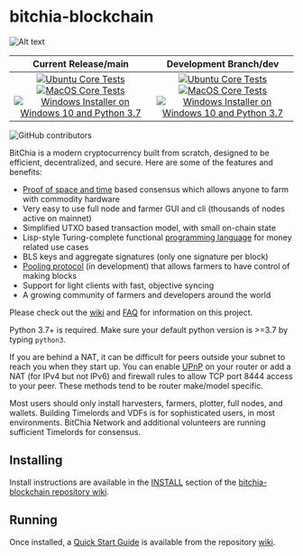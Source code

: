# bitchia-blockchain

![Alt text](https://www.bitchia.net/img/bitchia_logo.svg)

| Current Release/main | Development Branch/dev |
|         :---:          |          :---:         |
| [![Ubuntu Core Tests](https://github.com/thinkboxx/bitchia-blockchain/actions/workflows/build-test-ubuntu-core.yml/badge.svg)](https://github.com/thinkboxx/bitchia-blockchain/actions/workflows/build-test-ubuntu-core.yml) [![MacOS Core Tests](https://github.com/thinkboxx/bitchia-blockchain/actions/workflows/build-test-macos-core.yml/badge.svg)](https://github.com/thinkboxx/bitchia-blockchain/actions/workflows/build-test-macos-core.yml) [![Windows Installer on Windows 10 and Python 3.7](https://github.com/thinkboxx/bitchia-blockchain/actions/workflows/build-windows-installer.yml/badge.svg)](https://github.com/thinkboxx/bitchia-blockchain/actions/workflows/build-windows-installer.yml)  |  [![Ubuntu Core Tests](https://github.com/thinkboxx/bitchia-blockchain/actions/workflows/build-test-ubuntu-core.yml/badge.svg?branch=dev)](https://github.com/thinkboxx/bitchia-blockchain/actions/workflows/build-test-ubuntu-core.yml) [![MacOS Core Tests](https://github.com/thinkboxx/bitchia-blockchain/actions/workflows/build-test-macos-core.yml/badge.svg?branch=dev)](https://github.com/thinkboxx/bitchia-blockchain/actions/workflows/build-test-macos-core.yml) [![Windows Installer on Windows 10 and Python 3.7](https://github.com/thinkboxx/bitchia-blockchain/actions/workflows/build-windows-installer.yml/badge.svg?branch=dev)](https://github.com/thinkboxx/bitchia-blockchain/actions/workflows/build-windows-installer.yml) |

![GitHub contributors](https://img.shields.io/github/contributors/BitChia-Network/bitchia-blockchain?logo=GitHub)

BitChia is a modern cryptocurrency built from scratch, designed to be efficient, decentralized, and secure. Here are some of the features and benefits:
* [Proof of space and time](https://docs.google.com/document/d/1tmRIb7lgi4QfKkNaxuKOBHRmwbVlGL4f7EsBDr_5xZE/edit) based consensus which allows anyone to farm with commodity hardware
* Very easy to use full node and farmer GUI and cli (thousands of nodes active on mainnet)
* Simplified UTXO based transaction model, with small on-chain state
* Lisp-style Turing-complete functional [programming language](https://bitchialisp.com/) for money related use cases
* BLS keys and aggregate signatures (only one signature per block)
* [Pooling protocol](https://www.bitchia.net/2020/11/10/pools-in-bitchia.html) (in development) that allows farmers to have control of making blocks
* Support for light clients with fast, objective syncing
* A growing community of farmers and developers around the world

Please check out the [wiki](https://github.com/thinkboxx/bitchia-blockchain/wiki)
and [FAQ](https://github.com/thinkboxx/bitchia-blockchain/wiki/FAQ) for
information on this project.

Python 3.7+ is required. Make sure your default python version is >=3.7
by typing `python3`.

If you are behind a NAT, it can be difficult for peers outside your subnet to
reach you when they start up. You can enable
[UPnP](https://www.homenethowto.com/ports-and-nat/upnp-automatic-port-forward/)
on your router or add a NAT (for IPv4 but not IPv6) and firewall rules to allow
TCP port 8444 access to your peer.
These methods tend to be router make/model specific.

Most users should only install harvesters, farmers, plotter, full nodes, and wallets.
Building Timelords and VDFs is for sophisticated users, in most environments.
BitChia Network and additional volunteers are running sufficient Timelords
for consensus.

## Installing

Install instructions are available in the
[INSTALL](https://github.com/thinkboxx/bitchia-blockchain/wiki/INSTALL)
section of the
[bitchia-blockchain repository wiki](https://github.com/thinkboxx/bitchia-blockchain/wiki).

## Running

Once installed, a
[Quick Start Guide](https://github.com/thinkboxx/bitchia-blockchain/wiki/Quick-Start-Guide)
is available from the repository
[wiki](https://github.com/thinkboxx/bitchia-blockchain/wiki).
